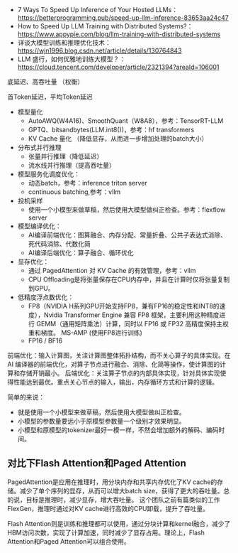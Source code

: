 


- 7 Ways To Speed Up Inference of Your Hosted LLMs：https://betterprogramming.pub/speed-up-llm-inference-83653aa24c47
- How to Speed Up LLM Training with Distributed Systems?：https://www.appypie.com/blog/llm-training-with-distributed-systems
- 详谈大模型训练和推理优化技术：https://wjn1996.blog.csdn.net/article/details/130764843
- LLM 盛行，如何优雅地训练大模型？：https://cloud.tencent.com/developer/article/2321394?areaId=106001



底延迟、高吞吐量 （权衡）

首Token延迟，平均Token延迟


- 模型量化
	- AutoAWQ(W4A16)、SmoothQuant（W8A8），参考：TensorRT-LLM
	- GPTQ、bitsandbytes(LLM.int8())，参考：hf transformers
	- KV Cache 量化 （降低显存，从而进一步增加处理的batch大小）
- 分布式并行推理
	- 张量并行推理（降低延迟）
	- 流水线并行推理（提高吞吐量）
- 模型服务化调度优化：
	- 动态batch，参考：inference triton server
	- continuous batching,参考：vllm
- 投机采样
	- 使用一个小模型来做草稿，然后使用大模型做纠正检查。参考：flexflow server
- 模型编译优化：
	- AI编译前端优化：图算融合、内存分配、常量折叠、公共子表达式消除、死代码消除、代数化简
	- AI编译后端优化：算子融合、循环优化
- 显存优化：
	- 通过 PagedAttention 对 KV Cache 的有效管理，参考：vllm
	- CPU Offloading是将张量保存在CPU内存中，并且在计算时仅将张量复制到GPU。
- 低精度浮点数优化：
	- FP8（NVIDIA H系列GPU开始支持FP8，兼有FP16的稳定性和INT8的速度），Nvidia Transformer Engine 兼容 FP8 框架，主要利用这种精度进行 GEMM（通用矩阵乘法）计算，同时以 FP16 或 FP32 高精度保持主权重和梯度。  MS-AMP (使用FP8进行训练)
	- FP16 / BF16 



前端优化：输入计算图，关注计算图整体拓扑结构，而不关心算子的具体实现。在 AI 编译器的前端优化，对算子节点进行融合、消除、化简等操作，使计算图的计算和存储开销最小。
后端优化：关注算子节点的内部具体实现，针对具体实现使得性能达到最优。重点关心节点的输入，输出，内存循环方式和计算的逻辑。






简单的来说：

- 就是使用一个小模型来做草稿，然后使用大模型做纠正检查。
- 小模型的参数量要远小于原模型参数量一个级别才效果明显。
- 小模型和原模型的tokenizer最好一模一样，不然会增加额外的解码、编码时间。






## 对比下Flash Attention和Paged Attention


PagedAttention是应用在推理时，用分块内存和共享内存优化了KV cache的存储。减少了单个序列的显存，从而可以增大batch size，获得了更大的吞吐量。总的说，目标是推理时，减少显存，增大吞吐量。 这个团队之前有篇类似的工作FlexGen，推理时通过对KV cache进行高效的CPU卸载，提升了吞吐量。

Flash Attention则是训练和推理都可以使用，通过分块计算和kernel融合，减少了HBM访问次数，实现了计算加速，同时减少了显存占用。理论上，Flash Attention和Paged Attention可以组合使用。






